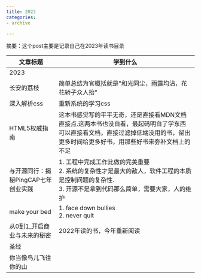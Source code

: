 ```yaml
---
title: 2023
categories: 
- archive

---
```


摘要：这个post主要是记录自己在2023年读书目录

<!--more -->

| 文章标题 | 学到什么 |
|-----------|-------------|
|2023||
|长安的荔枝|简单总结为官概括就是"和光同尘，雨露均沾，花花轿子众人抬"|
|深入解析css|重新系统的学习css|
|HTML5权威指南|这本书感觉写的平平无奇，还是直接看MDN文档直接点.这两本书也没白看，最起码明白了学东西可以直接看文档，直接过滤掉低端没用的书，留出更多时间给更多好书，用那些好书来弥补文档上的不足|
|与开源同行：揭秘PingCAP七年创业实践|1. 工程中完成工作比做的完美重要<br> 2. 系统的复杂性才是最大的敌人，软件工程的本质是控制问题的复杂性.<br> 3. 开源不是拿到代码那么简单，需要大家，人的维护|
|make your bed|1. face down bullies<br> 2. never quit<br> |
|从0到1_开启商业与未来的秘密|2022年读的书，今年重新阅读|
|圣经||
|你当像鸟儿飞往你的山||
